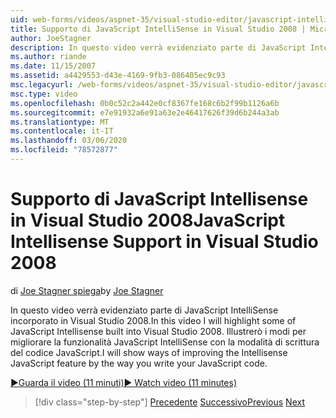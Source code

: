 ```yaml
---
uid: web-forms/videos/aspnet-35/visual-studio-editor/javascript-intellisense-support-in-visual-studio-2008
title: Supporto di JavaScript IntelliSense in Visual Studio 2008 | Microsoft Docs
author: JoeStagner
description: In questo video verrà evidenziato parte di JavaScript IntelliSense incorporato in Visual Studio 2008. Illustrerò le modalità di miglioramento di IntelliSense JavaScript feat...
ms.author: riande
ms.date: 11/15/2007
ms.assetid: a4429553-d43e-4169-9fb3-086405ec9c93
msc.legacyurl: /web-forms/videos/aspnet-35/visual-studio-editor/javascript-intellisense-support-in-visual-studio-2008
msc.type: video
ms.openlocfilehash: 0b0c52c2a442e0cf8367fe168c6b2f99b1126a6b
ms.sourcegitcommit: e7e91932a6e91a63e2e46417626f39d6b244a3ab
ms.translationtype: MT
ms.contentlocale: it-IT
ms.lasthandoff: 03/06/2020
ms.locfileid: "78572877"
---
```

# <a name="javascript-intellisense-support-in-visual-studio-2008"></a><span data-ttu-id="0e09e-104">Supporto di JavaScript Intellisense in Visual Studio 2008</span><span class="sxs-lookup"><span data-stu-id="0e09e-104">JavaScript Intellisense Support in Visual Studio 2008</span></span>

<span data-ttu-id="0e09e-105">di [Joe Stagner spiega](https://github.com/JoeStagner)</span><span class="sxs-lookup"><span data-stu-id="0e09e-105">by [Joe Stagner](https://github.com/JoeStagner)</span></span>

<span data-ttu-id="0e09e-106">In questo video verrà evidenziato parte di JavaScript IntelliSense incorporato in Visual Studio 2008.</span><span class="sxs-lookup"><span data-stu-id="0e09e-106">In this video I will highlight some of JavaScript Intellisense built into Visual Studio 2008.</span></span> <span data-ttu-id="0e09e-107">Illustrerò i modi per migliorare la funzionalità JavaScript IntelliSense con la modalità di scrittura del codice JavaScript.</span><span class="sxs-lookup"><span data-stu-id="0e09e-107">I will show ways of improving the Intellisense JavaScript feature by the way you write your JavaScript code.</span></span>

[<span data-ttu-id="0e09e-108">&#9654;Guarda il video (11 minuti)</span><span class="sxs-lookup"><span data-stu-id="0e09e-108">&#9654; Watch video (11 minutes)</span></span>](https://channel9.msdn.com/Blogs/ASP-NET-Site-Videos/javascript-intellisense-support-in-visual-studio-2008)

> [!div class="step-by-step"]
> <span data-ttu-id="0e09e-109">[Precedente](new-designer-support-in-visual-studio-2008.md)
> [Successivo](javascript-debugging-in-visual-studio-2008.md)</span><span class="sxs-lookup"><span data-stu-id="0e09e-109">[Previous](new-designer-support-in-visual-studio-2008.md)
[Next](javascript-debugging-in-visual-studio-2008.md)</span></span>
